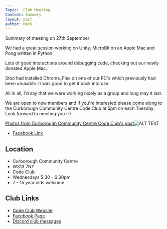 ```yaml
---
Topic:  Club Meeting
Content: Summary
layout: post
author: Mark
---
```

Summary of meeting on 27th September

We had a great session working on Unity, MicroBit on an Apple Mac and Pong written in Python.

Lots of good interactions around debugging code, checking out our newly donated Apple Mac.

Stoo had installed Chrome_Flex on one of our PC's which previously had been unusable. It was good to get it back into use.

All in all, I'd say that we were working nicely as a group and long may it last.

We are open to new members and if you're interested please come along to the Curborough Community Centre Code Club at 5pm on each Tuesday. Look forward to meeting you :-)

[Photos from Curborough Community Centre Code Club's post](https://www.facebook.com/720665616418529/posts/606283887856703)![ALT TEXT](https://scontent.fbhx6-1.fna.fbcdn.net/v/t39.30808-6/310101422_606283751190050_2055031401775929040_n.jpg?stp=dst-jpg_p720x720&_nc_cat=108&ccb=1-7&_nc_sid=5f2048&_nc_ohc=yXd84kDnyiUAX8PpG13&_nc_ht=scontent.fbhx6-1.fna&edm=AKK4YLsEAAAA&oh=00_AfBm1ORKAqSQYMQOaNXa46Y2CxCCLHij5dOfUdRdFFeZVw&oe=652B623F)

* [Facebook Link](https://www.facebook.com/720665616418529/posts/606283887856703)

## Location

* Curborough Community Centre
* WS13 7NY
* Code Club
* Wednesdays 5:30 - 6:30pm
* 7 - 15 year olds welcome

## Club Links

* [Code Club Website](https://lichfield-code-club.github.io/)
* [Facebook Page](https://www.facebook.com/LichfieldCoders)
* [Discord club messages](https://discord.gg/szz6xGK)
